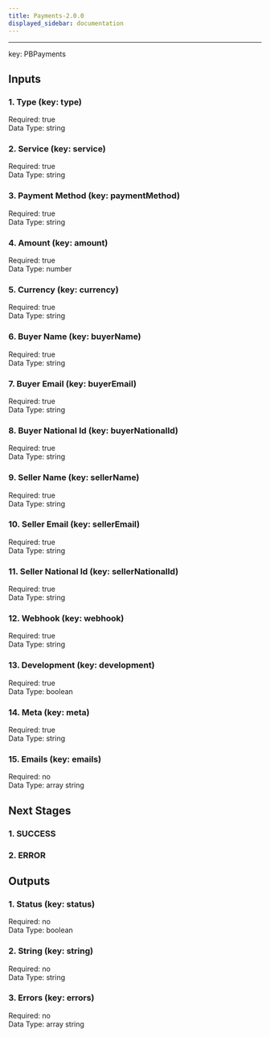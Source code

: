 ```yaml
---  
title: Payments-2.0.0  
displayed_sidebar: documentation  
---  
```

  
****  
key: PBPayments  
## Inputs  
### 1. Type (key: type)  
  
Required: true  
Data Type: string   
### 2. Service (key: service)  
  
Required: true  
Data Type: string   
### 3. Payment Method (key: paymentMethod)  
  
Required: true  
Data Type: string   
### 4. Amount (key: amount)  
  
Required: true  
Data Type: number   
### 5. Currency (key: currency)  
  
Required: true  
Data Type: string   
### 6. Buyer Name (key: buyerName)  
  
Required: true  
Data Type: string   
### 7. Buyer Email (key: buyerEmail)  
  
Required: true  
Data Type: string   
### 8. Buyer National Id (key: buyerNationalId)  
  
Required: true  
Data Type: string   
### 9. Seller Name (key: sellerName)  
  
Required: true  
Data Type: string   
### 10. Seller Email (key: sellerEmail)  
  
Required: true  
Data Type: string   
### 11. Seller National Id (key: sellerNationalId)  
  
Required: true  
Data Type: string   
### 12. Webhook (key: webhook)  
  
Required: true  
Data Type: string   
### 13. Development (key: development)  
  
Required: true  
Data Type: boolean   
### 14. Meta (key: meta)  
  
Required: true  
Data Type: string   
### 15. Emails (key: emails)  
  
Required: no  
Data Type: array string  
## Next Stages  
### 1. SUCCESS  
  
### 2. ERROR  
  
## Outputs  
### 1. Status (key: status)  
  
Required: no  
Data Type: boolean   
### 2. String (key: string)  
  
Required: no  
Data Type: string   
### 3. Errors (key: errors)  
  
Required: no  
Data Type: array string
